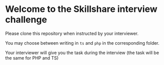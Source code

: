 # Welcome to the Skillshare interview challenge

Please clone this repository when instructed by your interviewer.

You may choose between writing in `ts` and `php` in the corresponding folder.

Your interviewer will give you the task during the interview (the task will be the same for PHP and TS)